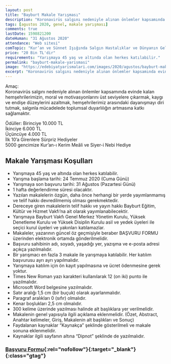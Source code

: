 ```yaml
---
layout: post
title: "Bayburt Makale Yarışması"
description: "Koronavirüs salgını nedeniyle alınan önlemler kapsamında evinde kalan hemşehrilerimizin, moral ve motivasyonlarını üst seviyelere çıkarmak, kaygı ve endişe düzeylerini azaltmak, hemşehrilerimiz arasındaki dayanışmayı diri tutmak, salgınla mücadelede toplumsal duyarlılığın artmasına katkı sağlamaktır."
tags: [agustos 2020, genel, makale yarışması]
comments: true
lastDate: 1598821200  
dateHuman: "31 Ağustos 2020"
attendance: "Web sitesi"
comTopic: "Kur’an ve Sünnet Işığında Salgın Hastalıklar ve Dünyanın Geleceği, Büyük Salgınlar Öncesi ve Sonrası Dünyada Meydana Gelen Değişiklikler, Türkiye Yarınlara Nereden, Nasıl Bakmalı?"
price: "20 Bin TL'dir"
requirements: "Yarışmaya 45 yaş ve altında olan herkes katılabilir."
permalink: "bayburt-makale-yarismasi"
image: "https://edebiyatyarismalari.com/images/2020/agustos/bayburt-makale-yarismasi.jpeg"
excerpt: "Koronavirüs salgını nedeniyle alınan önlemler kapsamında evinde kalan hemşehrilerimizin, moral ve motivasyonlarını üst seviyelere çıkarmak, kaygı ve endişe düzeylerini azaltmak, hemşehrilerimiz arasındaki dayanışmayı diri tutmak, salgınla mücadelede toplumsal duyarlılığın artmasına katkı sağlamaktır."
---
```


Amaç:  
Koronavirüs salgını nedeniyle alınan önlemler kapsamında evinde kalan hemşehrilerimizin, moral ve motivasyonlarını üst seviyelere çıkarmak, kaygı ve endişe düzeylerini azaltmak, hemşehrilerimiz arasındaki dayanışmayı diri tutmak, salgınla mücadelede toplumsal duyarlılığın artmasına katkı sağlamaktır.

Ödüller:
Birinciye 10.000 TL  
İkinciye 6.000 TL  
Üçüncüye 4.000 TL  
İlk 10’a Girenlere Sürpriz Hediyeler  
5000 gencimize Kur’an-ı Kerim Meâli ve Siyer-i Nebi Hediye  

## Makale Yarışması Koşulları
- Yarışmaya 45 yaş ve altında olan herkes katılabilir.
- Yarışma başlama tarihi: 24 Temmuz 2020 (Cuma Günü)
- Yarışmaya son başvuru tarihi: 31 Ağustos (Pazartesi Günü)
- 1 hafta değerlendirme süresi olacaktır.
- Yazılan makalelerin özgün, daha önce herhangi bir yerde yayımlanmamış ve telif hakkı devredilmemiş olması gerekmektedir.
- Dereceye giren makalelerin telif hakkı ve yayın hakkı Bayburt Eğitim, Kültür ve Hizmet Vakfı’na ait olarak yayımlanabilecektir.
- Yarışmaya Bayburt Vakfı Genel Merkez Yönetim Kurulu, Yüksek Denetleme Kurulu ve Yüksek Disiplin Kurulu asil ve yedek üyeleri ile seçici kurul üyeleri ve yakınları katılamazlar.
- Makaleler, yazarının güncel öz geçmişiyle beraber BAŞVURU FORMU üzerinden elektronik ortamda gönderilmelidir.
- Başvuru sahibinin adı, soyadı, yaşadığı yer, yazışma ve e-posta adresi açıkça yazılmalıdır.
- Bir yarışmacı en fazla 3 makale ile yarışmaya katılabilir. Her katılım başvurusu ayrı ayrı yapılmalıdır.
- Yarışmaya katılım için ön kayıt yapılmasına ve ücret ödenmesine gerek yoktur.
- Times New Roman yazı karakteri kullanılarak 12 (on iki) punto ile yazılmalıdır.
- Microsoft Word belgesine yazılmalıdır.
- Satır aralığı 1,5 cm (bir buçuk) olarak ayarlanmalıdır.
- Paragraf aralıkları 0 (sıfır) olmalıdır.
- Kenar boşlukları 2,5 cm olmalıdır.
- 300 kelime üzerinde yazılması halinde alt başlıklara yer verilmelidir.
- Makalenin genel yapısıyla ilgili açıklama eklenmelidir. (Özet, Abstract, Anahtar kelimeler, Giriş, Makalenin alt başlıkları ve Sonuç)
- Faydalanan kaynaklar “Kaynakça” şeklinde gösterilmeli ve makale sonuna eklenmelidir.
- Kaynaklar ilgili sayfanın altına “Dipnot” şeklinde de yazılmalıdır.

### [Başvuru Formu](http://bayburtvakfi.org.tr/yarismaya-basvur?ref=edebiyatyarismalari.com){:rel="nofollow"}{:target="_blank"}{:class="gtag"}